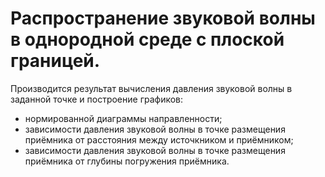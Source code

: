 # Распространение звуковой волны в однородной среде с плоской границей.
Производится результат вычисления давления звуковой волны в заданной точке и построение графиков:
-   нормированной диаграммы направленности;
-   зависимости давления звуковой волны в точке размещения приёмника от расстояния между источкником и приёмником;
-   зависимости давления звуковой волны в точке размещения приёмника от глубины погружения приёмника.
